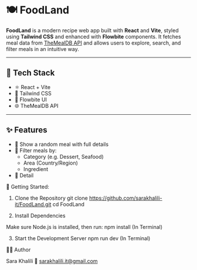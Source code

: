 # 🍽️ FoodLand

**FoodLand** is a modern recipe web app built with **React** and **Vite**, styled using **Tailwind CSS** and enhanced with **Flowbite** components. It fetches meal data from [TheMealDB API](https://www.themealdb.com/api.php) and allows users to explore, search, and filter meals in an intuitive way.

---

## 🔧 Tech Stack

- ⚛️ React + Vite
- 🎨 Tailwind CSS
- 🧩 Flowbite UI
- 🌐 TheMealDB API

---

## ✨ Features

- 🎲 Show a random meal with full details
- 📂 Filter meals by:
  - Category (e.g. Dessert, Seafood)
  - Area (Country/Region)
  - Ingredient
- 📄 Detail

🚀 Getting Started:

1. Clone the Repository
   git clone https://github.com/sarakhalili-it/FoodLand.git
   cd FoodLand

2. Install Dependencies

Make sure Node.js is installed,
then run:
npm install (In Terminal)

3. Start the Development Server
   npm run dev (In Terminal)

👩‍💻 Author

Sara Khalili
📧 sarakhalili.it@gmail.com
